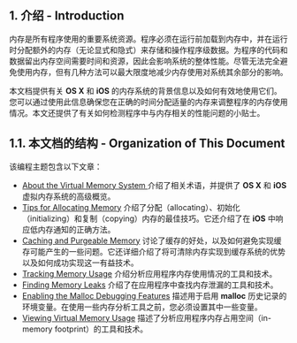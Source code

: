 ## 1. 介绍 - Introduction
内存是所有程序使用的重要系统资源。程序必须在运行前加载到内存中，并在运行时分配额外的内存（无论显式和隐式）来存储和操作程序级数据。为程序的代码和数据留出内存空间需要时间和资源，因此会影响系统的整体性能。尽管无法完全避免使用内存，但有几种方法可以最大限度地减少内存使用对系统其余部分的影响。

本文档提供有关 **OS X** 和 **iOS** 的内存系统的背景信息以及如何有效地使用它们。您可以通过使用此信息确保您在正确的时间分配适量的内存来调整程序的内存使用情况。本文还提供了有关如何检测程序中与内存相关的性能问题的小贴士。

## 1.1. 本文档的结构 - Organization of This Document
该编程主题包含以下文章：

* [About the Virtual Memory System ](https://developer.apple.com/library/content/documentation/Performance/Conceptual/ManagingMemory/Articles/AboutMemory.html#//apple_ref/doc/uid/20001880-BCICIHAB) 介绍了相关术语，并提供了 **OS X** 和 **iOS** 虚拟内存系统的高级概览。
* [Tips for Allocating Memory](https://developer.apple.com/library/content/documentation/Performance/Conceptual/ManagingMemory/Articles/MemoryAlloc.html#//apple_ref/doc/uid/20001881-CJBCFDGA) 介绍了分配（allocating）、初始化（initializing）和复制（copying）内存的最佳技巧。它还介绍了在 **iOS** 中响应低内存通知的正确方法。
* [Caching and Purgeable Memory](https://developer.apple.com/library/content/documentation/Performance/Conceptual/ManagingMemory/Articles/CachingandPurgeableMemory.html#//apple_ref/doc/uid/TP40013104-SW1) 讨论了缓存的好处，以及如何避免实现缓存可能产生的一些问题。它还详细介绍了将可清除内存实现到缓存系统的优势以及如何成功实现这一有益技术。
* [Tracking Memory Usage](https://developer.apple.com/library/content/documentation/Performance/Conceptual/ManagingMemory/Articles/FindingPatterns.html#//apple_ref/doc/uid/20001882-CJBJFIDD) 介绍分析应用程序内存使用情况的工具和技术。
* [Finding Memory Leaks](https://developer.apple.com/library/content/documentation/Performance/Conceptual/ManagingMemory/Articles/FindingLeaks.html#//apple_ref/doc/uid/20001883-CJBJFIDD) 介绍了在应用程序中查找内存泄漏的工具和技术。
* [Enabling the Malloc Debugging Features](https://developer.apple.com/library/content/documentation/Performance/Conceptual/ManagingMemory/Articles/MallocDebug.html#//apple_ref/doc/uid/20001884-CJBJFIDD) 描述用于启用 **malloc** 历史记录的环境变量。在使用一些内存分析工具之前，您必须设置其中一些变量。
* [Viewing Virtual Memory Usage](https://developer.apple.com/library/content/documentation/Performance/Conceptual/ManagingMemory/Articles/VMPages.html#//apple_ref/doc/uid/20001985-CJBJFIDD) 描述了分析应用程序内存占用空间（in-memory footprint）的工具和技术。
